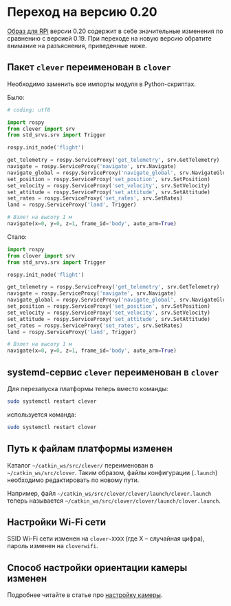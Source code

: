 # Переход на версию 0.20

[Образ для RPi](image.md) версии 0.20 содержит в себе значительные изменения по сравнению с версией 0.19. При переходе на новую версию обратите внимание на разъяснения, приведенные ниже.

## Пакет `clever` переименован в `clover`

Необходимо заменить все импорты модуля в Python-скриптах.

Было:

```python
# coding: utf8

import rospy
from clever import srv
from std_srvs.srv import Trigger

rospy.init_node('flight')

get_telemetry = rospy.ServiceProxy('get_telemetry', srv.GetTelemetry)
navigate = rospy.ServiceProxy('navigate', srv.Navigate)
navigate_global = rospy.ServiceProxy('navigate_global', srv.NavigateGlobal)
set_position = rospy.ServiceProxy('set_position', srv.SetPosition)
set_velocity = rospy.ServiceProxy('set_velocity', srv.SetVelocity)
set_attitude = rospy.ServiceProxy('set_attitude', srv.SetAttitude)
set_rates = rospy.ServiceProxy('set_rates', srv.SetRates)
land = rospy.ServiceProxy('land', Trigger)

# Взлет на высоту 1 м
navigate(x=0, y=0, z=1, frame_id='body', auto_arm=True)
```

Стало:

```python
import rospy
from clover import srv
from std_srvs.srv import Trigger

rospy.init_node('flight')

get_telemetry = rospy.ServiceProxy('get_telemetry', srv.GetTelemetry)
navigate = rospy.ServiceProxy('navigate', srv.Navigate)
navigate_global = rospy.ServiceProxy('navigate_global', srv.NavigateGlobal)
set_position = rospy.ServiceProxy('set_position', srv.SetPosition)
set_velocity = rospy.ServiceProxy('set_velocity', srv.SetVelocity)
set_attitude = rospy.ServiceProxy('set_attitude', srv.SetAttitude)
set_rates = rospy.ServiceProxy('set_rates', srv.SetRates)
land = rospy.ServiceProxy('land', Trigger)

# Взлет на высоту 1 м
navigate(x=0, y=0, z=1, frame_id='body', auto_arm=True)
```

## systemd-сервис `clever` переименован в `clover`

Для перезапуска платформы теперь вместо команды:

```bash
sudo systemctl restart clever
```

используется команда:

```bash
sudo systemctl restart clover
```

## Путь к файлам платформы изменен

Каталог `~/catkin_ws/src/clever/` переименован в `~/catkin_ws/src/clover`. Таким образом, файлы конфигурации (`.launch`) необходимо редактировать по новому пути.

Например, файл `~/catkin_ws/src/clever/clever/launch/clever.launch` теперь называется `~/catkin_ws/src/clover/clover/launch/clover.launch`.

<!--
## Переход на Python 3

Python 2 был признан [устаревшим](https://www.python.org/doc/sunset-python-2/), начиная с 1 января 2020 года. Платформа Клевера переходит на использование Python 3.

Для запуска полетных скриптов вместо команды `python`:

```bash
python flight.py
```

теперь следует использовать команду `python3`:

```bash
python3 flight.py
```

Синтаксис языка Python 3 имеет определенные изменения по сравнения со второй версией. Вместо *оператора* `print`:

```python
print 'Clover is the best'
```

теперь используется *функция* `print`:

```python
print('Clover is the best')
```

Оператор деления по умолчанию выполняет деление с плавающей точкой (вместо целочисленного). Python 2:

```python
>>> 10 / 4
2
```

Python 3:

```python
>>> 10 / 4
2.5
```

Для строк по умолчанию теперь используется тип `unicode` (вместо типа `str`).

Указание кодировки файла (`# coding: utf8`) перестало быть необходимым.

Полное описание всех изменений языка смотрите в [соответствующей статье](https://pythonworld.ru/osnovy/python2-vs-python3-razlichiya-sintaksisa.html).
-->

## Настройки Wi-Fi сети

SSID Wi-Fi сети изменен на `clover-XXXX` (где X – случайная цифра), пароль изменен на `cloverwifi`.

## Способ настройки ориентации камеры изменен

Подробнее читайте в статье про [настройку камеры](camera_setup.md#frame).
